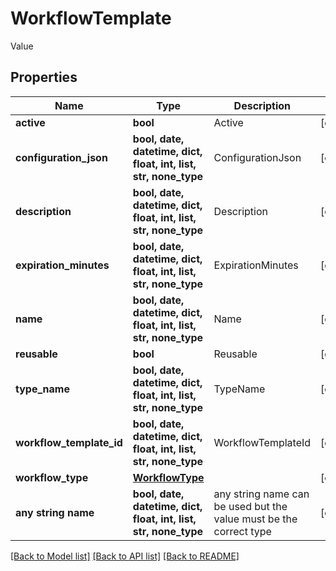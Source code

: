 # WorkflowTemplate

Value

## Properties
Name | Type | Description | Notes
------------ | ------------- | ------------- | -------------
**active** | **bool** | Active | [optional] 
**configuration_json** | **bool, date, datetime, dict, float, int, list, str, none_type** | ConfigurationJson | [optional] 
**description** | **bool, date, datetime, dict, float, int, list, str, none_type** | Description | [optional] 
**expiration_minutes** | **bool, date, datetime, dict, float, int, list, str, none_type** | ExpirationMinutes | [optional] 
**name** | **bool, date, datetime, dict, float, int, list, str, none_type** | Name | [optional] 
**reusable** | **bool** | Reusable | [optional] 
**type_name** | **bool, date, datetime, dict, float, int, list, str, none_type** | TypeName | [optional] 
**workflow_template_id** | **bool, date, datetime, dict, float, int, list, str, none_type** | WorkflowTemplateId | [optional] 
**workflow_type** | [**WorkflowType**](WorkflowType.md) |  | [optional] 
**any string name** | **bool, date, datetime, dict, float, int, list, str, none_type** | any string name can be used but the value must be the correct type | [optional]

[[Back to Model list]](../README.md#documentation-for-models) [[Back to API list]](../README.md#documentation-for-api-endpoints) [[Back to README]](../README.md)


